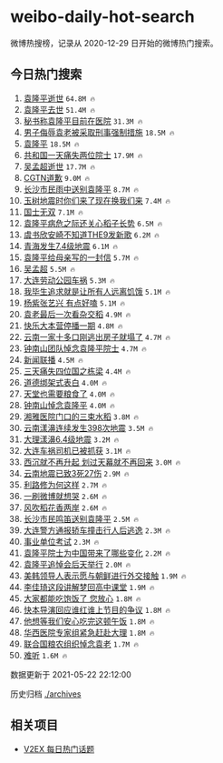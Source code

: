 # weibo-daily-hot-search

微博热搜榜，记录从 2020-12-29 日开始的微博热门搜索。

## 今日热门搜索

<!-- BEGIN -->

1. [袁隆平逝世](https://s.weibo.com/weibo?q=%23%E8%A2%81%E9%9A%86%E5%B9%B3%E9%80%9D%E4%B8%96%23&Refer=top) `64.8M 🔥`
1. [袁隆平去世](https://s.weibo.com/weibo?q=%23%E8%A2%81%E9%9A%86%E5%B9%B3%E5%8E%BB%E4%B8%96%23&Refer=top) `51.4M 🔥`
1. [秘书称袁隆平目前在医院](https://s.weibo.com/weibo?q=%23%E7%A7%98%E4%B9%A6%E7%A7%B0%E8%A2%81%E9%9A%86%E5%B9%B3%E7%9B%AE%E5%89%8D%E5%9C%A8%E5%8C%BB%E9%99%A2%23&Refer=top) `31.3M 🔥`
1. [男子侮辱袁老被采取刑事强制措施](https://s.weibo.com/weibo?q=%23%E7%94%B7%E5%AD%90%E4%BE%AE%E8%BE%B1%E8%A2%81%E8%80%81%E8%A2%AB%E9%87%87%E5%8F%96%E5%88%91%E4%BA%8B%E5%BC%BA%E5%88%B6%E6%8E%AA%E6%96%BD%23&Refer=top) `18.5M 🔥`
1. [袁隆平](https://s.weibo.com/weibo?q=%E8%A2%81%E9%9A%86%E5%B9%B3&Refer=top) `18.5M 🔥`
1. [共和国一天痛失两位院士](https://s.weibo.com/weibo?q=%23%E5%85%B1%E5%92%8C%E5%9B%BD%E4%B8%80%E5%A4%A9%E7%97%9B%E5%A4%B1%E4%B8%A4%E4%BD%8D%E9%99%A2%E5%A3%AB%23&Refer=top) `17.9M 🔥`
1. [吴孟超逝世](https://s.weibo.com/weibo?q=%23%E5%90%B4%E5%AD%9F%E8%B6%85%E9%80%9D%E4%B8%96%23&Refer=top) `17.7M 🔥`
1. [CGTN道歉](https://s.weibo.com/weibo?q=%23CGTN%E9%81%93%E6%AD%89%23&Refer=top) `9.0M 🔥`
1. [长沙市民雨中送别袁隆平](https://s.weibo.com/weibo?q=%23%E9%95%BF%E6%B2%99%E5%B8%82%E6%B0%91%E9%9B%A8%E4%B8%AD%E9%80%81%E5%88%AB%E8%A2%81%E9%9A%86%E5%B9%B3%23&Refer=top) `8.7M 🔥`
1. [玉树地震时你们来了现在换我们来](https://s.weibo.com/weibo?q=%23%E7%8E%89%E6%A0%91%E5%9C%B0%E9%9C%87%E6%97%B6%E4%BD%A0%E4%BB%AC%E6%9D%A5%E4%BA%86%E7%8E%B0%E5%9C%A8%E6%8D%A2%E6%88%91%E4%BB%AC%E6%9D%A5%23&Refer=top) `7.4M 🔥`
1. [国士无双](https://s.weibo.com/weibo?q=%E5%9B%BD%E5%A3%AB%E6%97%A0%E5%8F%8C&Refer=top) `7.1M 🔥`
1. [袁隆平病危之际还关心稻子长势](https://s.weibo.com/weibo?q=%23%E8%A2%81%E9%9A%86%E5%B9%B3%E7%97%85%E5%8D%B1%E4%B9%8B%E9%99%85%E8%BF%98%E5%85%B3%E5%BF%83%E7%A8%BB%E5%AD%90%E9%95%BF%E5%8A%BF%23&Refer=top) `6.5M 🔥`
1. [虞书欣安崎不知道THE9发新歌](https://s.weibo.com/weibo?q=%23%E8%99%9E%E4%B9%A6%E6%AC%A3%E5%AE%89%E5%B4%8E%E4%B8%8D%E7%9F%A5%E9%81%93THE9%E5%8F%91%E6%96%B0%E6%AD%8C%23&Refer=top) `6.2M 🔥`
1. [青海发生7.4级地震](https://s.weibo.com/weibo?q=%23%E9%9D%92%E6%B5%B7%E5%8F%91%E7%94%9F7.4%E7%BA%A7%E5%9C%B0%E9%9C%87%23&Refer=top) `6.1M 🔥`
1. [袁隆平给母亲写的一封信](https://s.weibo.com/weibo?q=%23%E8%A2%81%E9%9A%86%E5%B9%B3%E7%BB%99%E6%AF%8D%E4%BA%B2%E5%86%99%E7%9A%84%E4%B8%80%E5%B0%81%E4%BF%A1%23&Refer=top) `5.7M 🔥`
1. [吴孟超](https://s.weibo.com/weibo?q=%E5%90%B4%E5%AD%9F%E8%B6%85&Refer=top) `5.5M 🔥`
1. [大连劳动公园车祸](https://s.weibo.com/weibo?q=%E5%A4%A7%E8%BF%9E%E5%8A%B3%E5%8A%A8%E5%85%AC%E5%9B%AD%E8%BD%A6%E7%A5%B8&Refer=top) `5.3M 🔥`
1. [我毕生追求就是让所有人远离饥饿](https://s.weibo.com/weibo?q=%23%E6%88%91%E6%AF%95%E7%94%9F%E8%BF%BD%E6%B1%82%E5%B0%B1%E6%98%AF%E8%AE%A9%E6%89%80%E6%9C%89%E4%BA%BA%E8%BF%9C%E7%A6%BB%E9%A5%A5%E9%A5%BF%23&Refer=top) `5.1M 🔥`
1. [杨紫张艺兴 有点好嗑](https://s.weibo.com/weibo?q=%E6%9D%A8%E7%B4%AB%E5%BC%A0%E8%89%BA%E5%85%B4%20%E6%9C%89%E7%82%B9%E5%A5%BD%E5%97%91&Refer=top) `5.1M 🔥`
1. [袁老最后一次看杂交稻](https://s.weibo.com/weibo?q=%23%E8%A2%81%E8%80%81%E6%9C%80%E5%90%8E%E4%B8%80%E6%AC%A1%E7%9C%8B%E6%9D%82%E4%BA%A4%E7%A8%BB%23&Refer=top) `4.9M 🔥`
1. [快乐大本营停播一期](https://s.weibo.com/weibo?q=%23%E5%BF%AB%E4%B9%90%E5%A4%A7%E6%9C%AC%E8%90%A5%E5%81%9C%E6%92%AD%E4%B8%80%E6%9C%9F%23&Refer=top) `4.8M 🔥`
1. [云南一家十多口刚逃出房子就塌了](https://s.weibo.com/weibo?q=%23%E4%BA%91%E5%8D%97%E4%B8%80%E5%AE%B6%E5%8D%81%E5%A4%9A%E5%8F%A3%E5%88%9A%E9%80%83%E5%87%BA%E6%88%BF%E5%AD%90%E5%B0%B1%E5%A1%8C%E4%BA%86%23&Refer=top) `4.7M 🔥`
1. [钟南山团队悼念袁隆平院士](https://s.weibo.com/weibo?q=%E9%92%9F%E5%8D%97%E5%B1%B1%E5%9B%A2%E9%98%9F%E6%82%BC%E5%BF%B5%E8%A2%81%E9%9A%86%E5%B9%B3%E9%99%A2%E5%A3%AB&Refer=top) `4.7M 🔥`
1. [新闻联播](https://s.weibo.com/weibo?q=%E6%96%B0%E9%97%BB%E8%81%94%E6%92%AD&Refer=top) `4.5M 🔥`
1. [三天痛失四位国之栋梁](https://s.weibo.com/weibo?q=%23%E4%B8%89%E5%A4%A9%E7%97%9B%E5%A4%B1%E5%9B%9B%E4%BD%8D%E5%9B%BD%E4%B9%8B%E6%A0%8B%E6%A2%81%23&Refer=top) `4.4M 🔥`
1. [道德绑架式表白](https://s.weibo.com/weibo?q=%23%E9%81%93%E5%BE%B7%E7%BB%91%E6%9E%B6%E5%BC%8F%E8%A1%A8%E7%99%BD%23&Refer=top) `4.0M 🔥`
1. [天堂也需要粮食了](https://s.weibo.com/weibo?q=%23%E5%A4%A9%E5%A0%82%E4%B9%9F%E9%9C%80%E8%A6%81%E7%B2%AE%E9%A3%9F%E4%BA%86%23&Refer=top) `4.0M 🔥`
1. [钟南山悼念袁隆平](https://s.weibo.com/weibo?q=%E9%92%9F%E5%8D%97%E5%B1%B1%E6%82%BC%E5%BF%B5%E8%A2%81%E9%9A%86%E5%B9%B3&Refer=top) `4.0M 🔥`
1. [湘雅医院门口的三束水稻](https://s.weibo.com/weibo?q=%23%E6%B9%98%E9%9B%85%E5%8C%BB%E9%99%A2%E9%97%A8%E5%8F%A3%E7%9A%84%E4%B8%89%E6%9D%9F%E6%B0%B4%E7%A8%BB%23&Refer=top) `3.8M 🔥`
1. [云南漾濞连续发生398次地震](https://s.weibo.com/weibo?q=%23%E4%BA%91%E5%8D%97%E6%BC%BE%E6%BF%9E%E8%BF%9E%E7%BB%AD%E5%8F%91%E7%94%9F398%E6%AC%A1%E5%9C%B0%E9%9C%87%23&Refer=top) `3.5M 🔥`
1. [大理漾濞6.4级地震](https://s.weibo.com/weibo?q=%23%E5%A4%A7%E7%90%86%E6%BC%BE%E6%BF%9E6.4%E7%BA%A7%E5%9C%B0%E9%9C%87%23&Refer=top) `3.2M 🔥`
1. [大连车祸司机已被抓获](https://s.weibo.com/weibo?q=%23%E5%A4%A7%E8%BF%9E%E8%BD%A6%E7%A5%B8%E5%8F%B8%E6%9C%BA%E5%B7%B2%E8%A2%AB%E6%8A%93%E8%8E%B7%23&Refer=top) `3.1M 🔥`
1. [西沉就不再升起 划过天幕就不再回来](https://s.weibo.com/weibo?q=%E8%A5%BF%E6%B2%89%E5%B0%B1%E4%B8%8D%E5%86%8D%E5%8D%87%E8%B5%B7%20%E5%88%92%E8%BF%87%E5%A4%A9%E5%B9%95%E5%B0%B1%E4%B8%8D%E5%86%8D%E5%9B%9E%E6%9D%A5&Refer=top) `3.0M 🔥`
1. [云南地震已致3死27伤](https://s.weibo.com/weibo?q=%23%E4%BA%91%E5%8D%97%E5%9C%B0%E9%9C%87%E5%B7%B2%E8%87%B43%E6%AD%BB27%E4%BC%A4%23&Refer=top) `2.9M 🔥`
1. [利路修为何这样](https://s.weibo.com/weibo?q=%23%E5%88%A9%E8%B7%AF%E4%BF%AE%E4%B8%BA%E4%BD%95%E8%BF%99%E6%A0%B7%23&Refer=top) `2.7M 🔥`
1. [一刷微博就想哭](https://s.weibo.com/weibo?q=%E4%B8%80%E5%88%B7%E5%BE%AE%E5%8D%9A%E5%B0%B1%E6%83%B3%E5%93%AD&Refer=top) `2.6M 🔥`
1. [风吹稻花香两岸](https://s.weibo.com/weibo?q=%E9%A3%8E%E5%90%B9%E7%A8%BB%E8%8A%B1%E9%A6%99%E4%B8%A4%E5%B2%B8&Refer=top) `2.6M 🔥`
1. [长沙市民鸣笛送别袁隆平](https://s.weibo.com/weibo?q=%23%E9%95%BF%E6%B2%99%E5%B8%82%E6%B0%91%E9%B8%A3%E7%AC%9B%E9%80%81%E5%88%AB%E8%A2%81%E9%9A%86%E5%B9%B3%23&Refer=top) `2.5M 🔥`
1. [大连警方通报轿车撞击行人后逃逸](https://s.weibo.com/weibo?q=%23%E5%A4%A7%E8%BF%9E%E8%AD%A6%E6%96%B9%E9%80%9A%E6%8A%A5%E8%BD%BF%E8%BD%A6%E6%92%9E%E5%87%BB%E8%A1%8C%E4%BA%BA%E5%90%8E%E9%80%83%E9%80%B8%23&Refer=top) `2.3M 🔥`
1. [事业单位考试](https://s.weibo.com/weibo?q=%E4%BA%8B%E4%B8%9A%E5%8D%95%E4%BD%8D%E8%80%83%E8%AF%95&Refer=top) `2.3M 🔥`
1. [袁隆平院士为中国带来了哪些变化](https://s.weibo.com/weibo?q=%23%E8%A2%81%E9%9A%86%E5%B9%B3%E9%99%A2%E5%A3%AB%E4%B8%BA%E4%B8%AD%E5%9B%BD%E5%B8%A6%E6%9D%A5%E4%BA%86%E5%93%AA%E4%BA%9B%E5%8F%98%E5%8C%96%23&Refer=top) `2.2M 🔥`
1. [袁隆平追悼会后天举行](https://s.weibo.com/weibo?q=%23%E8%A2%81%E9%9A%86%E5%B9%B3%E8%BF%BD%E6%82%BC%E4%BC%9A%E5%90%8E%E5%A4%A9%E4%B8%BE%E8%A1%8C%23&Refer=top) `2.0M 🔥`
1. [美韩领导人表示愿与朝鲜进行外交接触](https://s.weibo.com/weibo?q=%E7%BE%8E%E9%9F%A9%E9%A2%86%E5%AF%BC%E4%BA%BA%E8%A1%A8%E7%A4%BA%E6%84%BF%E4%B8%8E%E6%9C%9D%E9%B2%9C%E8%BF%9B%E8%A1%8C%E5%A4%96%E4%BA%A4%E6%8E%A5%E8%A7%A6&Refer=top) `1.9M 🔥`
1. [李佳琦这段讲解梦回高中课堂](https://s.weibo.com/weibo?q=%23%E6%9D%8E%E4%BD%B3%E7%90%A6%E8%BF%99%E6%AE%B5%E8%AE%B2%E8%A7%A3%E6%A2%A6%E5%9B%9E%E9%AB%98%E4%B8%AD%E8%AF%BE%E5%A0%82%23&Refer=top) `1.9M 🔥`
1. [大家都能吃饱饭了 您放心](https://s.weibo.com/weibo?q=%E5%A4%A7%E5%AE%B6%E9%83%BD%E8%83%BD%E5%90%83%E9%A5%B1%E9%A5%AD%E4%BA%86%20%E6%82%A8%E6%94%BE%E5%BF%83&Refer=top) `1.8M 🔥`
1. [快本导演回应谁红谁上节目的争议](https://s.weibo.com/weibo?q=%23%E5%BF%AB%E6%9C%AC%E5%AF%BC%E6%BC%94%E5%9B%9E%E5%BA%94%E8%B0%81%E7%BA%A2%E8%B0%81%E4%B8%8A%E8%8A%82%E7%9B%AE%E7%9A%84%E4%BA%89%E8%AE%AE%23&Refer=top) `1.8M 🔥`
1. [他想等我们安心吃完这顿午饭](https://s.weibo.com/weibo?q=%23%E4%BB%96%E6%83%B3%E7%AD%89%E6%88%91%E4%BB%AC%E5%AE%89%E5%BF%83%E5%90%83%E5%AE%8C%E8%BF%99%E9%A1%BF%E5%8D%88%E9%A5%AD%23&Refer=top) `1.8M 🔥`
1. [华西医院专家组紧急赶赴大理](https://s.weibo.com/weibo?q=%23%E5%8D%8E%E8%A5%BF%E5%8C%BB%E9%99%A2%E4%B8%93%E5%AE%B6%E7%BB%84%E7%B4%A7%E6%80%A5%E8%B5%B6%E8%B5%B4%E5%A4%A7%E7%90%86%23&Refer=top) `1.8M 🔥`
1. [联合国粮农组织悼念袁老](https://s.weibo.com/weibo?q=%23%E8%81%94%E5%90%88%E5%9B%BD%E7%B2%AE%E5%86%9C%E7%BB%84%E7%BB%87%E6%82%BC%E5%BF%B5%E8%A2%81%E8%80%81%23&Refer=top) `1.7M 🔥`
1. [难听](https://s.weibo.com/weibo?q=%23%E9%9A%BE%E5%90%AC%23&Refer=top) `1.6M 🔥`

数据更新于 2021-05-22 22:12:00

<!-- END -->

历史归档 [./archives](./archives)

## 相关项目

- [V2EX 每日热门话题](https://github.com/boojack/v2ex-daily-hot-topic)
